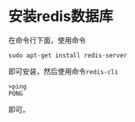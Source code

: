 # 安装redis数据库

在命令行下面，使用命令

```
sudo apt-get install redis-server
```

即可安装，然后使用命令`redis-cli`

```
>ping
PONG
```

即可。